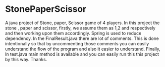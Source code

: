 # StonePaperScissor
A java project of Stone, paper, Scissor game of 4  players.
In this project the stone , paper and scissor, firstly, we assume them as 1,2 and  respectively and then working upon them accordingly.
Spring is used to reduce dependency.
In the FinalResult.java there are lot of comments. This is done intentionally so that by uncommenting those comments you can easily understand the flow of the program and also it easier to understand.
Finally, In test.java main method is available and you can easily run this this project by this way.
Thanks.
